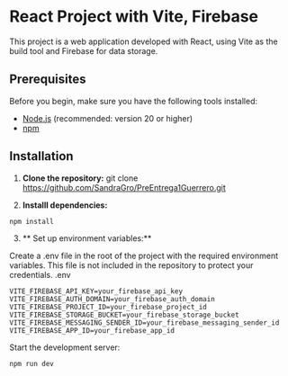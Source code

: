 # React Project with Vite, Firebase

This project is a web application developed with React, using Vite as the build tool and Firebase for data storage.

## Prerequisites

Before you begin, make sure you have the following tools installed:

- [Node.js](https://nodejs.org/) (recommended: version 20 or higher)
- [npm](https://www.npmjs.com/)

## Installation

1.  **Clone the repository:**
  git clone https://github.com/SandraGro/PreEntrega1Guerrero.git

2.   **Installl dependencies:**
```shell
npm install
```

3.  ** Set up environment variables:**

Create a .env file in the root of the project with the required environment variables. This file is not included in the repository to protect your credentials.
.env

```
VITE_FIREBASE_API_KEY=your_firebase_api_key
VITE_FIREBASE_AUTH_DOMAIN=your_firebase_auth_domain
VITE_FIREBASE_PROJECT_ID=your_firebase_project_id
VITE_FIREBASE_STORAGE_BUCKET=your_firebase_storage_bucket
VITE_FIREBASE_MESSAGING_SENDER_ID=your_firebase_messaging_sender_id
VITE_FIREBASE_APP_ID=your_firebase_app_id
```

Start the development server:

```shell
npm run dev
```


